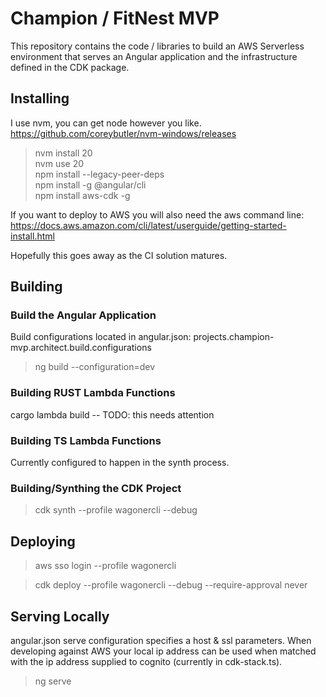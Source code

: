 # Champion / FitNest MVP
This repository contains the code / libraries to build an AWS Serverless environment that serves an Angular application and the infrastructure defined in the CDK package.

## Installing
I use nvm, you can get node however you like. https://github.com/coreybutler/nvm-windows/releases
> nvm install 20 \
> nvm use 20 \
> npm install --legacy-peer-deps  \
> npm install -g @angular/cli  \
> npm install aws-cdk -g  

If you want to deploy to AWS you will also need the aws command line:
https://docs.aws.amazon.com/cli/latest/userguide/getting-started-install.html

Hopefully this goes away as the CI solution matures.

## Building
### Build the Angular Application
Build configurations located in angular.json: projects.champion-mvp.architect.build.configurations
> ng build --configuration=dev

### Building RUST Lambda Functions
cargo lambda build -- TODO: this needs attention

### Building TS Lambda Functions
Currently configured to happen in the synth process.

### Building/Synthing the CDK Project
> cdk synth --profile wagonercli --debug


## Deploying
>aws sso login --profile wagonercli

>cdk deploy --profile wagonercli --debug --require-approval never


## Serving Locally
angular.json serve configuration specifies a host & ssl parameters. When developing against AWS your local ip address can be used when matched with the ip address supplied to cognito (currently in cdk-stack.ts).
> ng serve


<!--

# BEGIN GENERATED CONTENT

# ChampionMvp

This project was generated with [Angular CLI](https://github.com/angular/angular-cli) version 17.0.1.

## Development server

Run `ng serve` for a dev server. Navigate to `http://localhost:4200/`. The application will automatically reload if you change any of the source files.

## Code scaffolding

Run `ng generate component component-name` to generate a new component. You can also use `ng generate directive|pipe|service|class|guard|interface|enum|module`.

## Build

Run `ng build` to build the project. The build artifacts will be stored in the `dist/` directory.

## Running unit tests

Run `ng test` to execute the unit tests via [Karma](https://karma-runner.github.io).

## Running end-to-end tests

Run `ng e2e` to execute the end-to-end tests via a platform of your choice. To use this command, you need to first add a package that implements end-to-end testing capabilities.

## Further help

To get more help on the Angular CLI use `ng help` or go check out the [Angular CLI Overview and Command Reference](https://angular.io/cli) page.
-->